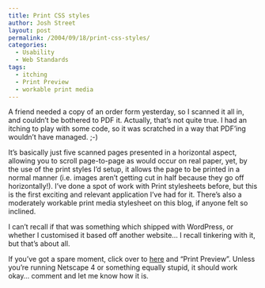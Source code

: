 ```yaml
---
title: Print CSS styles
author: Josh Street
layout: post
permalink: /2004/09/18/print-css-styles/
categories:
  - Usability
  - Web Standards
tags:
  - itching
  - Print Preview
  - workable print media
---
```

A friend needed a copy of an order form yesterday, so I scanned it all in, and couldn&#8217;t be bothered to PDF it. Actually, that&#8217;s not quite true. I had an itching to play with some code, so it was scratched in a way that PDF&#8217;ing wouldn&#8217;t have managed. ;-)

It&#8217;s basically just five scanned pages presented in a horizontal aspect, allowing you to scroll page-to-page as would occur on real paper, yet, by the use of the print styles I&#8217;d setup, it allows the page to be printed in a normal manner (i.e. images aren&#8217;t getting cut in half because they go off horizontally!). I&#8217;ve done a spot of work with Print stylesheets before, but this is the first exciting and relevant application I&#8217;ve had for it. There&#8217;s also a moderately workable print media stylesheet on this blog, if anyone felt so inclined.

I can&#8217;t recall if that was something which shipped with WordPress, or whether I customised it based off another website&#8230; I recall tinkering with it, but that&#8217;s about all.

If you&#8217;ve got a spare moment, click over to [here][1] and &#8220;Print Preview&#8221;. Unless you&#8217;re running Netscape 4 or something equally stupid, it should work okay&#8230; comment and let me know how it is.

 [1]: http://www.joahua.com/random/textbook05/